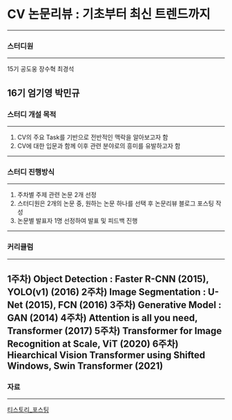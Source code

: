 # CV 논문리뷰 : 기초부터 최신 트렌드까지
----
### 스터디원
- - -
15기 공도웅 장수혁 최경석


16기 엄기영 박민규
---
### 스터디 개설 목적
- - - 
1) CV의 주요 Task를 기반으로 전반적인 맥락을 알아보고자 함
2) CV에 대한 입문과 함께 이후 관련 분야로의 흥미를 유발하고자 함
---
### 스터디 진행방식
- - -
1) 주차별 주제 관련 논문 2개 선정 
2) 스터디원은 2개의 논문 중, 원하는 논문 하나를 선택 후 논문리뷰 블로그 포스팅 작성
3) 논문별 발표자 1명 선정하여 발표 및 피드백 진행
---
### 커리큘럼
- - - 
1주차) Object Detection : Faster R-CNN (2015), YOLO(v1) (2016)
2주차) Image Segmentation : U-Net (2015), FCN (2016)
3주차) Generative Model : GAN (2014)
4주차) Attention is all you need, Transformer (2017)
5주차) Transformer for Image Recognition at Scale, ViT (2020)
6주차) Hiearchical Vision Transformer using Shifted Windows, Swin Transformer (2021)
---
### 자료
- - -
[티스토리_포스팅](https://kubig-2022-2.tistory.com/category/%EC%8B%AC%ED%99%94%20%EC%8A%A4%ED%84%B0%EB%94%94/CV%20%EB%85%BC%EB%AC%B8%20%EB%A6%AC%EB%B7%B0)

